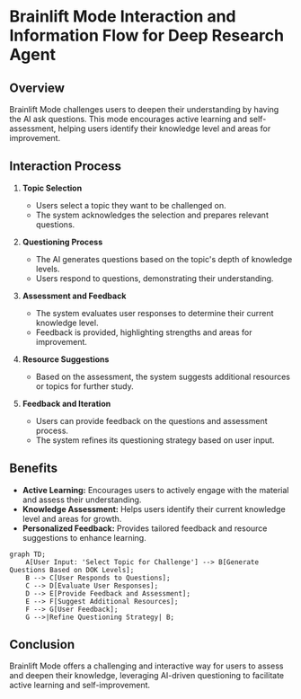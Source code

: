 # Brainlift Mode Interaction and Information Flow for Deep Research Agent

## Overview

Brainlift Mode challenges users to deepen their understanding by having the AI ask questions. This mode encourages active learning and self-assessment, helping users identify their knowledge level and areas for improvement.

## Interaction Process

1. **Topic Selection**
   - Users select a topic they want to be challenged on.
   - The system acknowledges the selection and prepares relevant questions.

2. **Questioning Process**
   - The AI generates questions based on the topic's depth of knowledge levels.
   - Users respond to questions, demonstrating their understanding.

3. **Assessment and Feedback**
   - The system evaluates user responses to determine their current knowledge level.
   - Feedback is provided, highlighting strengths and areas for improvement.

4. **Resource Suggestions**
   - Based on the assessment, the system suggests additional resources or topics for further study.

5. **Feedback and Iteration**
   - Users can provide feedback on the questions and assessment process.
   - The system refines its questioning strategy based on user input.

## Benefits

- **Active Learning:** Encourages users to actively engage with the material and assess their understanding.
- **Knowledge Assessment:** Helps users identify their current knowledge level and areas for growth.
- **Personalized Feedback:** Provides tailored feedback and resource suggestions to enhance learning.

```mermaid
graph TD;
    A[User Input: 'Select Topic for Challenge'] --> B[Generate Questions Based on DOK Levels];
    B --> C[User Responds to Questions];
    C --> D[Evaluate User Responses];
    D --> E[Provide Feedback and Assessment];
    E --> F[Suggest Additional Resources];
    F --> G[User Feedback];
    G -->|Refine Questioning Strategy| B;
```

## Conclusion

Brainlift Mode offers a challenging and interactive way for users to assess and deepen their knowledge, leveraging AI-driven questioning to facilitate active learning and self-improvement.
